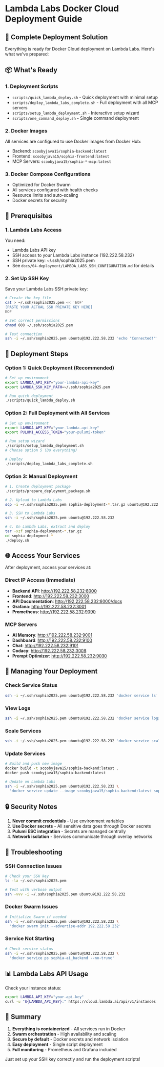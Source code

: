 # Lambda Labs Docker Cloud Deployment Guide

## 🚀 Complete Deployment Solution

Everything is ready for Docker Cloud deployment on Lambda Labs. Here's what we've prepared:

## 📦 What's Ready

### 1. **Deployment Scripts**
- `scripts/quick_lambda_deploy.sh` - Quick deployment with minimal setup
- `scripts/deploy_lambda_labs_complete.sh` - Full deployment with all MCP servers
- `scripts/setup_lambda_deployment.sh` - Interactive setup wizard
- `scripts/one_command_deploy.sh` - Single command deployment

### 2. **Docker Images**
All services are configured to use Docker images from Docker Hub:
- Backend: `scoobyjava15/sophia-backend:latest`
- Frontend: `scoobyjava15/sophia-frontend:latest`
- MCP Servers: `scoobyjava15/sophia-*-mcp:latest`

### 3. **Docker Compose Configurations**
- Optimized for Docker Swarm
- All services configured with health checks
- Resource limits and auto-scaling
- Docker secrets for security

## 🔑 Prerequisites

### 1. **Lambda Labs Access**
You need:
- Lambda Labs API key
- SSH access to your Lambda Labs instance (192.222.58.232)
- SSH private key: ~/.ssh/sophia2025.pem
- See `docs/04-deployment/LAMBDA_LABS_SSH_CONFIGURATION.md` for details

### 2. **Set Up SSH Key**
Save your Lambda Labs SSH private key:
```bash
# Create the key file
cat > ~/.ssh/sophia2025.pem << 'EOF'
[PASTE YOUR ACTUAL SSH PRIVATE KEY HERE]
EOF

# Set correct permissions
chmod 600 ~/.ssh/sophia2025.pem

# Test connection
ssh -i ~/.ssh/sophia2025.pem ubuntu@192.222.58.232 'echo "Connected!"'
```

## 🚀 Deployment Steps

### Option 1: Quick Deployment (Recommended)
```bash
# Set up environment
export LAMBDA_API_KEY="your-lambda-api-key"
export LAMBDA_SSH_KEY_PATH=~/.ssh/sophia2025.pem

# Run quick deployment
./scripts/quick_lambda_deploy.sh
```

### Option 2: Full Deployment with All Services
```bash
# Set up environment
export LAMBDA_API_KEY="your-lambda-api-key"
export PULUMI_ACCESS_TOKEN="your-pulumi-token"

# Run setup wizard
./scripts/setup_lambda_deployment.sh
# Choose option 5 (Do everything)

# Deploy
./scripts/deploy_lambda_labs_complete.sh
```

### Option 3: Manual Deployment
```bash
# 1. Create deployment package
./scripts/prepare_deployment_package.sh

# 2. Upload to Lambda Labs
scp -i ~/.ssh/sophia2025.pem sophia-deployment-*.tar.gz ubuntu@192.222.58.232:~/

# 3. SSH to Lambda Labs
ssh -i ~/.ssh/sophia2025.pem ubuntu@192.222.58.232

# 4. On Lambda Labs, extract and deploy
tar -xzf sophia-deployment-*.tar.gz
cd sophia-deployment-*
./deploy.sh
```

## 🌐 Access Your Services

After deployment, access your services at:

### Direct IP Access (Immediate)
- **Backend API**: http://192.222.58.232:8000
- **Frontend**: http://192.222.58.232:3000
- **API Documentation**: http://192.222.58.232:8000/docs
- **Grafana**: http://192.222.58.232:3001
- **Prometheus**: http://192.222.58.232:9090

### MCP Servers
- **AI Memory**: http://192.222.58.232:9001
- **Dashboard**: http://192.222.58.232:9100
- **Chat**: http://192.222.58.232:9101
- **Codacy**: http://192.222.58.232:3008
- **Prompt Optimizer**: http://192.222.58.232:9030

## 🔧 Managing Your Deployment

### Check Service Status
```bash
ssh -i ~/.ssh/sophia2025.pem ubuntu@192.222.58.232 'docker service ls'
```

### View Logs
```bash
ssh -i ~/.ssh/sophia2025.pem ubuntu@192.222.58.232 'docker service logs sophia-ai_backend'
```

### Scale Services
```bash
ssh -i ~/.ssh/sophia2025.pem ubuntu@192.222.58.232 'docker service scale sophia-ai_backend=5'
```

### Update Services
```bash
# Build and push new image
docker build -t scoobyjava15/sophia-backend:latest .
docker push scoobyjava15/sophia-backend:latest

# Update on Lambda Labs
ssh -i ~/.ssh/sophia2025.pem ubuntu@192.222.58.232 \
  'docker service update --image scoobyjava15/sophia-backend:latest sophia-ai_backend'
```

## 🔒 Security Notes

1. **Never commit credentials** - Use environment variables
2. **Use Docker secrets** - All sensitive data goes through Docker secrets
3. **Pulumi ESC integration** - Secrets are managed centrally
4. **Network isolation** - Services communicate through overlay networks

## 🚨 Troubleshooting

### SSH Connection Issues
```bash
# Check your SSH key
ls -la ~/.ssh/sophia2025.pem

# Test with verbose output
ssh -vvv -i ~/.ssh/sophia2025.pem ubuntu@192.222.58.232
```

### Docker Swarm Issues
```bash
# Initialize Swarm if needed
ssh -i ~/.ssh/sophia2025.pem ubuntu@192.222.58.232 \
  'docker swarm init --advertise-addr 192.222.58.232'
```

### Service Not Starting
```bash
# Check service status
ssh -i ~/.ssh/sophia2025.pem ubuntu@192.222.58.232 \
  'docker service ps sophia-ai_backend --no-trunc'
```

## 📊 Lambda Labs API Usage

Check your instance status:
```bash
export LAMBDA_API_KEY="your-api-key"
curl -u "${LAMBDA_API_KEY}:" https://cloud.lambda.ai/api/v1/instances | jq
```

## 🎯 Summary

1. **Everything is containerized** - All services run in Docker
2. **Swarm orchestration** - High availability and scaling
3. **Secure by default** - Docker secrets and network isolation
4. **Easy deployment** - Single script deployment
5. **Full monitoring** - Prometheus and Grafana included

Just set up your SSH key correctly and run the deployment scripts!
